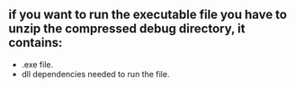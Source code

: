 ## if you want to run the executable file you have to unzip the compressed debug directory, it contains:
  - .exe file.
  - dll dependencies needed to run the file. 
